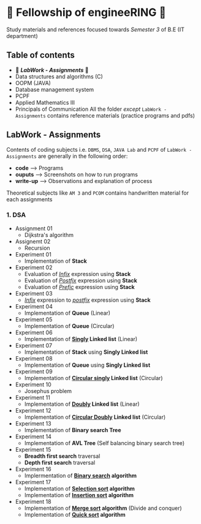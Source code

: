 # 🧙 Fellowship of engineeRING 🧙 
Study materials and references focused towards *Semester 3* of B.E (IT department)

## Table of contents
- 🌟 ***LabWork - Assignments*** 🌟
- Data structures and algorithms (C) 
- OOPM (JAVA)
- Database management system
- PCPF
- Applied Mathematics III
- Principals of Communication
All the folder *except* `LabWork - Assignments` contains reference materials (practice programs and pdfs)

## LabWork - Assignments
Contents of coding subjects i.e. `DBMS`, `DSA`, `JAVA Lab` and `PCPF` of `LabWork - Assignments` are generally in the following order:
- **code** --> Programs 
- **ouputs** --> Screenshots on how to run programs
- **write-up** --> Observations and explanation of process

Theoretical subjects like `AM 3` and `PCOM` contains handwritten material for each assignments
  
### 1. DSA
  - Assignment 01
    - Dijkstra's algorithm
  - Assignemt 02
    - Recursion
  - Experiment 01
    - Implementation of **Stack**
  - Experiment 02
    - Evaluation of <u>_Infix_</u> expression using **Stack**
    - Evaluation of <u>_Postfix_</u> expression using **Stack**
    - Evaluation of <u>_Prefic_</u> expression using **Stack**
  - Experiment 03
    - <u>_Infix_</u> expression to <u>_postfix_</u> expression using **Stack**
  - Experiment 04
    - Implementation of **Queue** (Linear)
  - Experiment 05
    - Implementation of **Queue** (Circular)
  - Experiment 06
    - Implementation of **<u>Singly</u> Linked list** (Linear)
  - Experiment 07
    - Implementation of **Stack** using **Singly Linked list**
  - Experiment 08
    - Implementation of **Queue** using **Singly Linked list**
  - Experiment 09
    - Implementation of **<u>Circular singly</u> Linked list** (Circular)
  - Experiment 10
    - Josephus problem
  - Experiment 11
    - Implementation of **<u>Doubly</u> Linked list** (Linear)
  - Experiment 12
    - Implementation of **<u>Circular Doubly</u> Linked list** (Circular)
  - Experiment 13
    - Implementation of **Binary search Tree**
  - Experiment 14
    - Implementation of **AVL Tree** (Self balancing binary search tree)
  - Experiment 15
    - **Breadth first search** traversal
    -  **Depth first search** traversal
 -  Experiment 16
    -  Implermentation of **<u>Binary search</u> algorithm**
 -  Experiment 17
    -  Implementation of **<u>Selection sort</u> algorithm**
    -  Implementation of **<u>Insertion sort</u> algorithm**
 -  Experiment 18
    -  Implementation of **<u>Merge sort</u> algorithm** (Divide and conquer)
    -  Implementation of **<u>Quick sort</u> algorithm**


